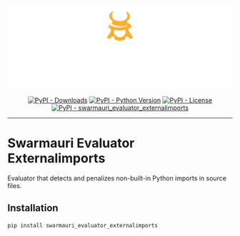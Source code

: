<!-- Dark OS/GitHub theme → show LIGHT PNG; Light → show DARK PNG -->
<picture>
  <source media="(prefers-color-scheme: dark)"  srcset="../../../assets/swarmauri_brand_frag_light.png">
  <source media="(prefers-color-scheme: light)" srcset="../../../assets/swarmauri_brand_frag_dark.png">
  <!-- Fallback below (see #2) -->
  <img alt="Project logo" src="../../../assets/swarmauri_brand_frag_dark.png" width="640">
</picture>


<p align="center">
    <a href="https://pypi.org/project/swarmauri_evaluator_externalimports/">
        <img src="https://img.shields.io/pypi/dm/swarmauri_evaluator_externalimports" alt="PyPI - Downloads"/></a>
    <a href="https://pypi.org/project/swarmauri_evaluator_externalimports/">
        <img src="https://img.shields.io/pypi/pyversions/swarmauri_evaluator_externalimports" alt="PyPI - Python Version"/></a>
    <a href="https://pypi.org/project/swarmauri_evaluator_externalimports/">
        <img src="https://img.shields.io/pypi/l/swarmauri_evaluator_externalimports" alt="PyPI - License"/></a>
    <a href="https://pypi.org/project/swarmauri_evaluator_externalimports/">
        <img src="https://img.shields.io/pypi/v/swarmauri_evaluator_externalimports?label=swarmauri_evaluator_externalimports&color=green" alt="PyPI - swarmauri_evaluator_externalimports"/></a>
</p>

---

# Swarmauri Evaluator Externalimports

Evaluator that detects and penalizes non-built-in Python imports in source files.

## Installation

```bash
pip install swarmauri_evaluator_externalimports
```
